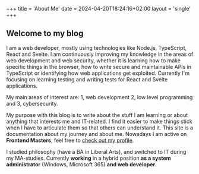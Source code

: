 +++
title = 'About Me'
date = 2024-04-20T18:24:16+02:00
layout = 'single'
+++

## Welcome to my blog

I am a web developer, mostly using technologies like Node.js, TypeScript, React and Svelte. I am continuously improving my knowledge in the areas of web development and web security, whether it is learning how to make specific things in the browser, how to write secure and maintainable APIs in TypeScript or identifying how web applications get exploited. Currently I'm focusing on learning testing and writing tests for React and Svelte applications.

My main areas of interest are: 1, web development 2, low level programming and 3, cybersecurity.

My purpose with this blog is to write about the stuff I am learning or about anything that interests me and IT-related. I find it easier to make things stick when I have to articulate them so that others can understand it. This site is a documentation about my journey and about me. Nowadays I am active on **Frontend Masters**, feel free to [check out my profile](https://frontendmasters.com/u/mahlstrom/).

I studied philosophy (have a BA in Liberal Arts), and switched to IT during my MA-studies. Currently **working** in a hybrid position **as a system administrator** (Windows, Microsoft 365) **and web developer**.
